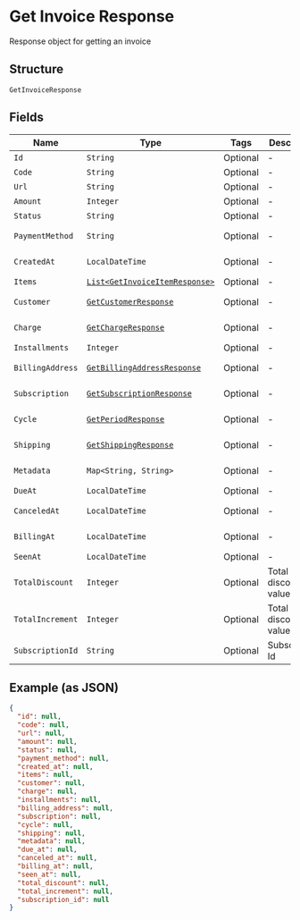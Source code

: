 
# Get Invoice Response

Response object for getting an invoice

## Structure

`GetInvoiceResponse`

## Fields

| Name | Type | Tags | Description | Getter | Setter |
|  --- | --- | --- | --- | --- | --- |
| `Id` | `String` | Optional | - | String getId() | setId(String id) |
| `Code` | `String` | Optional | - | String getCode() | setCode(String code) |
| `Url` | `String` | Optional | - | String getUrl() | setUrl(String url) |
| `Amount` | `Integer` | Optional | - | Integer getAmount() | setAmount(Integer amount) |
| `Status` | `String` | Optional | - | String getStatus() | setStatus(String status) |
| `PaymentMethod` | `String` | Optional | - | String getPaymentMethod() | setPaymentMethod(String paymentMethod) |
| `CreatedAt` | `LocalDateTime` | Optional | - | LocalDateTime getCreatedAt() | setCreatedAt(LocalDateTime createdAt) |
| `Items` | [`List<GetInvoiceItemResponse>`](../../doc/models/get-invoice-item-response.md) | Optional | - | List<GetInvoiceItemResponse> getItems() | setItems(List<GetInvoiceItemResponse> items) |
| `Customer` | [`GetCustomerResponse`](../../doc/models/get-customer-response.md) | Optional | - | GetCustomerResponse getCustomer() | setCustomer(GetCustomerResponse customer) |
| `Charge` | [`GetChargeResponse`](../../doc/models/get-charge-response.md) | Optional | - | GetChargeResponse getCharge() | setCharge(GetChargeResponse charge) |
| `Installments` | `Integer` | Optional | - | Integer getInstallments() | setInstallments(Integer installments) |
| `BillingAddress` | [`GetBillingAddressResponse`](../../doc/models/get-billing-address-response.md) | Optional | - | GetBillingAddressResponse getBillingAddress() | setBillingAddress(GetBillingAddressResponse billingAddress) |
| `Subscription` | [`GetSubscriptionResponse`](../../doc/models/get-subscription-response.md) | Optional | - | GetSubscriptionResponse getSubscription() | setSubscription(GetSubscriptionResponse subscription) |
| `Cycle` | [`GetPeriodResponse`](../../doc/models/get-period-response.md) | Optional | - | GetPeriodResponse getCycle() | setCycle(GetPeriodResponse cycle) |
| `Shipping` | [`GetShippingResponse`](../../doc/models/get-shipping-response.md) | Optional | - | GetShippingResponse getShipping() | setShipping(GetShippingResponse shipping) |
| `Metadata` | `Map<String, String>` | Optional | - | Map<String, String> getMetadata() | setMetadata(Map<String, String> metadata) |
| `DueAt` | `LocalDateTime` | Optional | - | LocalDateTime getDueAt() | setDueAt(LocalDateTime dueAt) |
| `CanceledAt` | `LocalDateTime` | Optional | - | LocalDateTime getCanceledAt() | setCanceledAt(LocalDateTime canceledAt) |
| `BillingAt` | `LocalDateTime` | Optional | - | LocalDateTime getBillingAt() | setBillingAt(LocalDateTime billingAt) |
| `SeenAt` | `LocalDateTime` | Optional | - | LocalDateTime getSeenAt() | setSeenAt(LocalDateTime seenAt) |
| `TotalDiscount` | `Integer` | Optional | Total discounted value | Integer getTotalDiscount() | setTotalDiscount(Integer totalDiscount) |
| `TotalIncrement` | `Integer` | Optional | Total discounted value | Integer getTotalIncrement() | setTotalIncrement(Integer totalIncrement) |
| `SubscriptionId` | `String` | Optional | Subscription Id | String getSubscriptionId() | setSubscriptionId(String subscriptionId) |

## Example (as JSON)

```json
{
  "id": null,
  "code": null,
  "url": null,
  "amount": null,
  "status": null,
  "payment_method": null,
  "created_at": null,
  "items": null,
  "customer": null,
  "charge": null,
  "installments": null,
  "billing_address": null,
  "subscription": null,
  "cycle": null,
  "shipping": null,
  "metadata": null,
  "due_at": null,
  "canceled_at": null,
  "billing_at": null,
  "seen_at": null,
  "total_discount": null,
  "total_increment": null,
  "subscription_id": null
}
```


